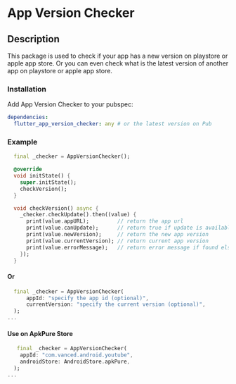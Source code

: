 # App Version Checker

## Description

This package is used to check if your app has a new version on playstore or apple app store.
Or you can even check what is the latest version of another app on playstore or apple app store.

### Installation

Add App Version Checker to your pubspec:

```yaml
dependencies:
  flutter_app_version_checker: any # or the latest version on Pub
```

### Example

```dart
  final _checker = AppVersionChecker();

  @override
  void initState() {
    super.initState();
    checkVersion();
  }

  void checkVersion() async {
    _checker.checkUpdate().then((value) {
      print(value.appURL);         // return the app url
      print(value.canUpdate);      // return true if update is available
      print(value.newVersion);     // return the new app version
      print(value.currentVersion); // return current app version
      print(value.errorMessage);   // return error message if found else it will return null
    });
  }
```
#### Or

```dart
  final _checker = AppVersionChecker(
      appId: "specify the app id (optional)",
      currentVersion: "specify the current version (optional)",
  );
...
```

#### Use on ApkPure Store

```dart
   final _checker = AppVersionChecker(
    appId: "com.vanced.android.youtube",
    androidStore: AndroidStore.apkPure,
  );
...
```

